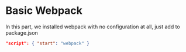 # Basic Webpack

In this part, we installed webpack with no configuration at all, just add to package.json

```json
"script": { "start": "webpack" }
```
